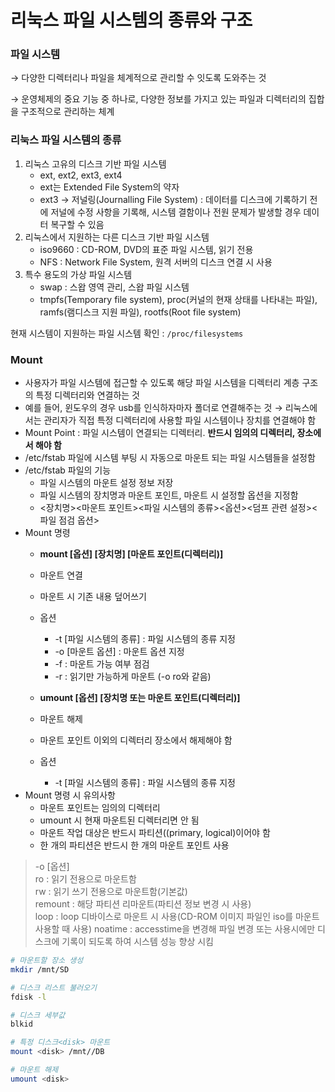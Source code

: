 리눅스 파일 시스템의 종류와 구조
====

### 파일 시스템

  → 다양한 디렉터리나 파일을 체계적으로 관리할 수 잇도록 도와주는 것
  
  → 운영체제의 중요 기능 중 하나로, 다양한 정보를 가지고 있는 파일과 디렉터리의 집합을 구조적으로 관리하는 체계

### 리눅스 파일 시스템의 종류

1. 리눅스 고유의 디스크 기반 파일 시스템
    - ext, ext2, ext3, ext4
    - ext는 Extended File System의 약자
    - ext3 → 저널링(Journalling File System) : 데이터를 디스크에 기록하기 전에 저널에 수정 사항을 기록해, 시스템 결함이나 전원 문제가 발생할 경우 데이터 복구할 수 있음
2. 리눅스에서 지원하는 다른 디스크 기반 파일 시스템
    - iso9660 : CD-ROM, DVD의 표준 파일 시스템, 읽기 전용
    - NFS : Network File System, 원격 서버의 디스크 연결 시 사용
3. 특수 용도의 가상 파일 시스템
    - swap : 스왑 영역 관리, 스왑 파일 시스템
    - tmpfs(Temporary file system), proc(커널의 현재 상태를 나타내는 파일), ramfs(램디스크 지원 파일), rootfs(Root file system)

현재 시스템이 지원하는 파일 시스템 확인 : `/proc/filesystems` 

### Mount

- 사용자가 파일 시스템에 접근할 수 있도록 해당 파일 시스템을 디렉터리 계층 구조의 특정 디렉터리와 연결하는 것
- 예를 들어, 윈도우의 경우 usb를 인식하자마자 폴더로 연결해주는 것 → 리눅스에서는 관리자가 직접 특정 디렉터리에 사용할 파일 시스템이나 장치를 연결해야 함
- Mount Point :  파일 시스템이 연결되는 디렉터리. **반드시 임의의 디렉터리, 장소에서 해야 함**
- /etc/fstab 파일에 시스템 부팅 시 자동으로 마운트 되는 파일 시스템들을 설정함
- /etc/fstab 파일의 기능
    - 파일 시스템의 마운트 설정 정보 저장
    - 파일 시스템의 장치명과 마운트 포인트, 마운트 시 설정할 옵션을 지정함
    - <장치명><마운트 포인트><파일 시스템의 종류><옵션><덤프 관련 설정><파일 점검 옵션>
- Mount 명령
    - __mount [옵션] [장치명] [마운트 포인트(디렉터리)]__
    - 마운트 연결
    - 마운트 시 기존 내용 덮어쓰기
    - 옵션
        - -t [파일 시스템의 종류] : 파일 시스템의 종류 지정
        - -o [마운트 옵션] : 마운트 옵션 지정
        - -f : 마운트 가능 여부 점검
        - -r : 읽기만 가능하게 마운트 (-o ro와 같음)

    - __umount [옵션] [장치명 또는 마운트 포인트(디렉터리)]__
    - 마운트 해제
    - 마운트 포인트 이외의 디렉터리 장소에서 해제해야 함
    - 옵션
        - -t [파일 시스템의 종류] : 파일 시스템의 종류 지정
- Mount 명령 시 유의사항
    - 마운트 포인트는 임의의 디렉터리
    - umount 시 현재 마운트된 디렉터리면 안 됨
    - 마운트 작업 대상은 반드시 파티션((primary, logical)이어야 함
    - 한 개의 파티션은 반드시 한 개의 마운트 포인트 사용

> -o [옵션]  
> ro : 읽기 전용으로 마운트함  
> rw : 읽기 쓰기 전용으로 마운트함(기본값)  
> remount : 해당 파티션 리마운트(파티션 정보 변경 시 사용)  
> loop : loop 디바이스로 마운트 시 사용(CD-ROM 이미지 파일인 iso를 마운트 사용할 때 사용)
> noatime : accesstime을 변경해 파일 변경 또는 사용시에만 디스크에 기록이 되도록 하여 시스템 성능 향상 시킴

```bash
# 마운트할 장소 생성
mkdir /mnt/SD

# 디스크 리스트 불러오기
fdisk -l

# 디스크 세부값
blkid

# 특정 디스크<disk> 마운트
mount <disk> /mnt//DB

# 마운트 해제
umount <disk>
```


